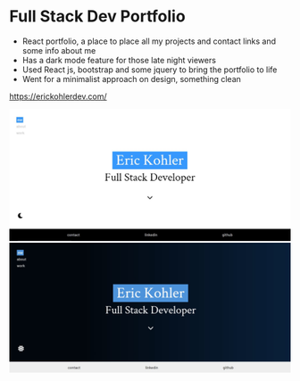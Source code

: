 # Full Stack Dev Portfolio

- React portfolio, a place to place all my projects and contact links and some info about me
- Has a dark mode feature for those late night viewers
- Used React js, bootstrap and some jquery to bring the portfolio to life
- Went for a minimalist approach on design, something clean

https://erickohlerdev.com/

![Screen Shot](src/assets/images/screenshot.jpg?raw=true "Screen Shot")
![Screen Shot Dark](src/assets/images/screenshot-dark.jpg?raw=true "Screen Shot")
